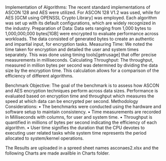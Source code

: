Implementation of Algorithms: 
The recent standard implementations of ASCON 128 and AES were utilized. For ASCON 128 V1.2 was used, while for AES [GCM using OPENSSL Crypto Library] was employed. 
Each algorithm was set up with its default configurations, which are widely recognized in the industry.
Preparation of Data:
Data sets ranging from 1,000 bytes to 1,000,000,000 bytes[1GB] were encrypted to evaluate performance across workloads. The data consisted of generated bytes to create an authentic and impartial input, for encryption tasks.
Measuring Time:
We noted the time taken for encryption and detailed the user and system times separately. This was done using timing tools[getrusage] that offer precise measurements in milliseconds.
Calculating Throughput: 
The throughput, measured in million bytes per second was determined by dividing the data size by the encryption time. This calculation allows for a comparison of the efficiency of different algorithms.


Benchmark Objective:
The goal of the benchmark is to assess how ASCON and AES encryption techniques perform across data sizes. Performance is evaluated based on encryption time and throughput which measures the speed at which data can be encrypted per second.
Methodology Considerations:
•	The benchmarks were conducted using the hardware and software setup to maintain consistency.
•	Time measurements are recorded in Milliseconds with columns, for user and system time.
•	Throughput is quantified in millions of bytes per second indicating the efficiency of each algorithm.
•	User time signifies the duration that the CPU devotes to executing user related tasks while system time represents the period allocated to system/kernel operations.

The Results are uploaded in a spreed sheet names asconaes2.xlsx and the following Charts are made availble in Charts folder.

